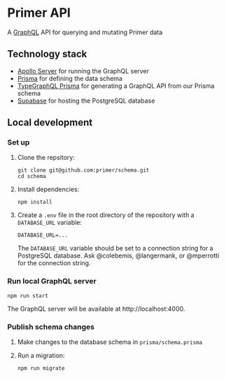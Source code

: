 # Primer API

A [GraphQL](https://graphql.org/) API for querying and mutating Primer data

## Technology stack
* [Apollo Server](https://www.apollographql.com/docs/apollo-server/) for running the GraphQL server
* [Prisma](https://www.prisma.io/) for defining the data schema
* [TypeGraphQL Prisma](https://prisma.typegraphql.com/) for generating a GraphQL API from our Prisma schema
* [Supabase](https://supabase.com) for hosting the PostgreSQL database

## Local development

### Set up

1. Clone the repsitory:

   ```shell
   git clone git@github.com:primer/schema.git
   cd schema
   ```

1. Install dependencies:

   ```shell
   npm install
   ```

1. Create a `.env` file in the root directory of the repository with a `DATABASE_URL` variable:

   ```shell
   DATABASE_URL=...
   ```

   The `DATABASE_URL` variable should be set to a connection string for a PostgreSQL database. Ask @colebemis, @langermank, or @mperrotti for the connection string.

### Run local GraphQL server

```shell
npm run start
```

The GraphQL server will be available at http://localhost:4000.

### Publish schema changes

1. Make changes to the database schema in `prisma/schema.prisma`

1. Run a migration:

   ```shell
   npm run migrate
   ```
